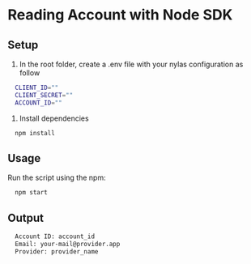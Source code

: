 # Reading Account with Node SDK

## Setup

1) In the root folder, create a .env file with your nylas configuration as follow

```bash
  CLIENT_ID=""
  CLIENT_SECRET=""
  ACCOUNT_ID=""
```

1) Install dependencies

```bash
  npm install
```

## Usage

Run the script using the npm:

```bash
  npm start
```

## Output

```bash
  Account ID: account_id
  Email: your-mail@provider.app      
  Provider: provider_name
```

